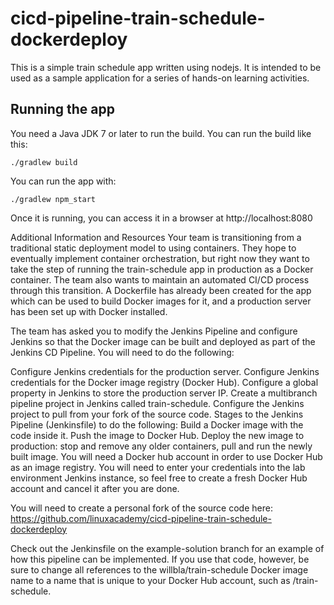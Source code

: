 # cicd-pipeline-train-schedule-dockerdeploy

This is a simple train schedule app written using nodejs. It is intended to be used as a sample application for a series of hands-on learning activities.

## Running the app

You need a Java JDK 7 or later to run the build. You can run the build like this:

    ./gradlew build

You can run the app with:

    ./gradlew npm_start

Once it is running, you can access it in a browser at http://localhost:8080

Additional Information and Resources
Your team is transitioning from a traditional static deployment model to using containers. They hope to eventually implement container orchestration, but right now they want to take the step of running the train-schedule app in production as a Docker container. The team also wants to maintain an automated CI/CD process through this transition. A Dockerfile has already been created for the app which can be used to build Docker images for it, and a production server has been set up with Docker installed.

The team has asked you to modify the Jenkins Pipeline and configure Jenkins so that the Docker image can be built and deployed as part of the Jenkins CD Pipeline. You will need to do the following:

Configure Jenkins credentials for the production server.
Configure Jenkins credentials for the Docker image registry (Docker Hub).
Configure a global property in Jenkins to store the production server IP.
Create a multibranch pipeline project in Jenkins called train-schedule.
Configure the Jenkins project to pull from your fork of the source code.
Stages to the Jenkins Pipeline (Jenkinsfile) to do the following:
Build a Docker image with the code inside it.
Push the image to Docker Hub.
Deploy the new image to production: stop and remove any older containers, pull and run the newly built image.
You will need a Docker hub account in order to use Docker Hub as an image registry. You will need to enter your credentials into the lab environment Jenkins instance, so feel free to create a fresh Docker Hub account and cancel it after you are done.

You will need to create a personal fork of the source code here: https://github.com/linuxacademy/cicd-pipeline-train-schedule-dockerdeploy

Check out the Jenkinsfile on the example-solution branch for an example of how this pipeline can be implemented. If you use that code, however, be sure to change all references to the willbla/train-schedule Docker image name to a name that is unique to your Docker Hub account, such as <your Docker Hub username>/train-schedule.
